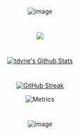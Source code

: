 <div align="center">
  
#

![image](https://user-images.githubusercontent.com/10477602/167773175-e0748a26-26dc-4219-8983-678507d80a00.png)

#

[![](https://komarev.com/ghpvc/?username=tdvne&style=plastic&color=blueviolet)](https://github.com/tdvne)

#

<a href="https://github.com/tdvne">
  <img align="center" src="https://github-readme-stats.vercel.app/api?username=tdvne&show_icons=true&hide=contribs,prs&cache_seconds=10&theme=midnight-purple" alt="tdvne's Github Stats" />
</a>
  
#
  
[![GitHub Streak](https://github-readme-streak-stats.herokuapp.com?user=tdvne&theme=midnight-purple&date_format=M%20j%5B%2C%20Y%5D)](https://git.io/streak-stats)
  
<!--#

[![tdvne's Contribution Graph](https://activity-graph.herokuapp.com/graph?username=tdvne&theme=xcode)](https://github.com/tdvne)
  
#-->
  
![Metrics](https://metrics.lecoq.io/tdvne?template=classic&base.header=0&base.activity=0&base.community=0&base.repositories=0&base.metadata=0&achievements=1&achievements.threshold=C&achievements.secrets=true&achievements.display=detailed&achievements.limit=0&config.timezone=America%2FLos_Angeles)
  
#

![image](https://discord.c99.nl/widget/theme-2/1014884454847746058.png)

#
